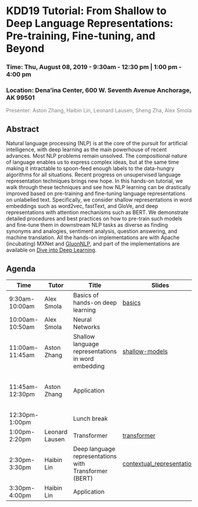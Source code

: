 KDD19 Tutorial: From Shallow to Deep Language Representations: Pre-training, Fine-tuning, and Beyond
==================================================================

<h3>Time: Thu, August 08, 2019 - 9:30am - 12:30 pm | 1:00 pm - 4:00 pm</h3>
<h3>Location: Dena’ina Center, 600 W. Seventh Avenue Anchorage, AK 99501</h3>

<span style="color:grey">Presenter: Aston Zhang, Haibin Lin, Leonard Lausen, Sheng Zha, Alex Smola</span><br/>


Abstract
--------
Natural language processing (NLP) is at the core of the pursuit for artificial intelligence, with deep learning as the main powerhouse of recent advances. Most NLP problems remain unsolved. The compositional nature of language enables us to express complex ideas, but at the same time making it intractable to spoon-feed enough labels to the data-hungry algorithms for all situations. Recent progress on unsupervised language representation techniques brings new hope. In this hands-on tutorial, we walk through these techniques and see how NLP learning can be drastically improved based on pre-training and fine-tuning language representations on unlabelled text. Specifically, we consider shallow representations in word embeddings such as word2vec, fastText, and GloVe, and deep representations with attention mechanisms such as BERT. We demonstrate detailed procedures and best practices on how to pre-train such models and  fine-tune them in downstream NLP tasks as diverse as finding synonyms and analogies, sentiment analysis, question answering, and machine translation. All the hands-on implementations are with Apache (incubating) MXNet and [GluonNLP](http://gluon-nlp.mxnet.io/), and part of the implementations are available on [Dive into Deep Learning](https://www.d2l.ai).


Agenda
------

| Time        | Tutor        | Title                                                                    | Slides  | Notebooks  |
|-------------|-------------|------------------------------------------------------------------------|------------|------------|
| 9:30am-10:00am | Alex Smola | Basics of hands-on deep learning                                             |[basics](01_ndarray_autograd/Part-1.key)| [ndarray](01_ndarray_autograd/ndarray.ipynb), [autograd](01_ndarray_autograd/autograd.ipynb) |
| 10:00am-10:50am | Alex Smola | Neural Networks                                    ||  [model](02_neural_nets/1-model.ipynb), [cnn-rnn](02_neural_nets/2-cnn-rnn.ipynb) |
| 11:00am-11:45am | Aston Zhang  | Shallow language representations in word embedding           |[shallow-models](03_word_embedding/Part-2.key)| [word2vec-train](03_word_embedding/word2vec-train.ipynb) |
| 11:45am-12:30pm | Aston Zhang   | Application                                       || [analogy](04_word_embedding_app/similarity-analogy.ipynb), [sentiment-rnn](04_word_embedding_app/sentiment-analysis-rnn.ipynb), [sentiment-cnn](04_word_embedding_app/sentiment-analysis-cnn.ipynb)|
| 12:30pm-1:00pm |    | Lunch break                                                         ||  |
| 1:00pm-2:20pm | Leonard Lausen   | Transformer                                                     |[transformer](05_transformer/transformer.pdf)|[transformer](05_transformer/transformer.ipynb)  |
| 2:30pm-3:30pm | Haibin Lin   | Deep language representations with Transformer (BERT)       | [contextual_representations](06_bert/contextual_representations.pdf) |   |
| 3:30pm-4:00pm | Haibin Lin   | Application                                                || [sentiment-bert](07_bert_app/bert.ipynb) |
